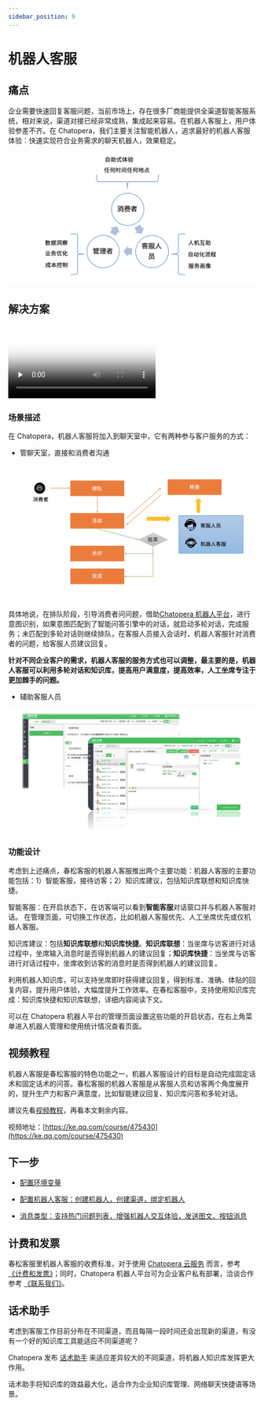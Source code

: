 ```yaml
---
sidebar_position: 9
---
```


# 机器人客服

## 痛点

企业需要快速回复客服问题，当前市场上，存在很多厂商能提供全渠道智能客服系统，相对来说，渠道对接已经非常成熟，集成起来容易。在机器人客服上，用户体验参差不齐。在 Chatopera，我们主要关注智能机器人，追求最好的机器人客服体验：快速实现符合业务需求的聊天机器人，效果稳定。

![用户服务环节](../images/products/user-cycle-service.png)

## 解决方案

<video controls preload="none" autobuffer="false" poster="/images/products/introduction-video-cover.jpg">
  <source
    src="https://www.chatopera.com/files/introduction.webm"
    type="video/webm"
  />
</video>


### 场景描述

在 Chatopera，机器人客服将加入到聊天室中，它有两种参与客户服务的方式：

- 管聊天室，直接和消费者沟通

![机器人客服](../images/products/user-service-flow-2.png)

具体地说，在排队阶段，引导消费者问问题，借助<a href="https://docs.chatopera.com/products/chatbot-platform/index.html" target="_blank">Chatopera 机器人平台</a>，进行意图识别，如果意图匹配到了智能问答引擎中的对话，就启动多轮对话，完成服务；未匹配到多轮对话则继续排队，在客服人员接入会话时，机器人客服针对消费者的问题，给客服人员建议回复。

**针对不同企业客户的需求，机器人客服的服务方式也可以调整，最主要的是，机器人客服可以利用多轮对话和知识库，提高用户满意度，提高效率，人工坐席专注于更加棘手的问题。**

- 辅助客服人员

![机器人辅助坐席](../images/products/cosin/faq-work-ass.png)

### 功能设计

考虑到上述痛点，春松客服的机器人客服推出两个主要功能：机器人客服的主要功能包括：1）智能客服，接待访客；2）知识库建议，包括知识库联想和知识库快捷。

<p>智能客服：在开启状态下，在访客端可以看到<b>智能客服</b>对话窗口并与机器人客服对话。 在管理页面，可切换工作状态，比如机器人客服优先、人工坐席优先或仅机器人客服。</p>

<p>知识库建议：包括<b>知识库联想</b>和<b>知识库快捷</b>。<b>知识库联想</b>：当坐席与访客进行对话过程中，坐席输入消息时是否得到机器人的建议回复；<b>知识库快捷</b>：当坐席与访客进行对话过程中，坐席收到访客的消息时是否得到机器人的建议回复。</p> 利用机器人知识库，可以支持坐席即时获得建议回复，得到标准、准确、体贴的回复内容，提升用户体验，大幅度提升工作效率。在春松客服中，支持使用知识库完成：知识库快捷和知识库联想，详细内容阅读下文。

可以在 Chatopera 机器人平台的管理页面设置这些功能的开启状态，在右上角菜单进入机器人管理和使用统计情况查看页面。

## 视频教程

机器人客服是春松客服的特色功能之一，机器人客服设计的目标是自动完成固定话术和固定话术的问答。春松客服的机器人客服是从客服人员和访客两个角度展开的，提升生产力和客户满意度，比如智能建议回复、知识库问答和多轮对话。

建议先看[视频教程](https://ke.qq.com/course/475430)，再看本文剩余内容。

视频地址：[https://ke.qq.com/course/475430](https://ke.qq.com/course/475430)

<!-- markup:markdown-end -->

## 下一步

- [配置环境变量](/products/cskefu/work-chatbot/install.html)

- [配置机器人客服：创建机器人，创建渠道，绑定机器人](/products/cskefu/work-chatbot/bot-agent.html)

- [消息类型：支持热门问题列表，增强机器人交互体验，发送图文、按钮消息](/products/cskefu/work-chatbot/message-types.html)

## 计费和发票

春松客服里机器人客服的收费标准，对于使用 [Chatopera 云服务](https://bot.chatopera.com/) 而言，参考 [《计费和发票》](https://docs.chatopera.com/products/chatbot-platform/billing.html)；同时，Chatopera 机器人平台可为企业客户私有部署，洽谈合作参考 [《联系我们》](https://www.chatopera.com/price.html)。

## 话术助手

考虑到客服工作目前分布在不同渠道，而且每隔一段时间还会出现新的渠道，有没有一个好的知识库工具能适应不同渠道呢？

Chatopera 发布 [话术助手](/products/chatbot-platform/faq/assistant.html) 来适应差异较大的不同渠道，将机器人知识库发挥更大作用。

话术助手将知识库的效益最大化，适合作为企业知识库管理、网络聊天快捷语等场景。
